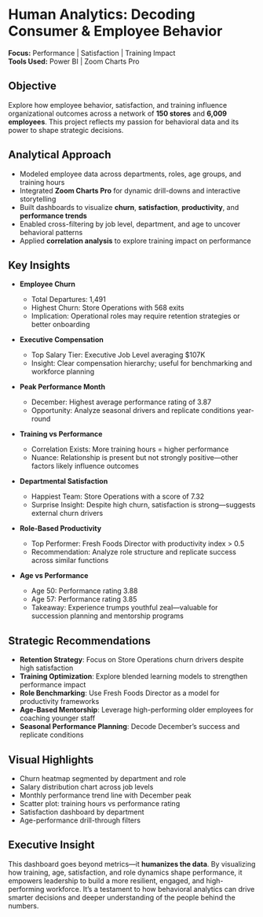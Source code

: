 

#  Human Analytics: Decoding Consumer & Employee Behavior

**Focus:** Performance | Satisfaction | Training Impact  
**Tools Used:** Power BI | Zoom Charts Pro

## Objective  
Explore how employee behavior, satisfaction, and training influence organizational outcomes across a network of **150 stores** and **6,009 employees**. This project reflects my passion for behavioral data and its power to shape strategic decisions.

## Analytical Approach  
- Modeled employee data across departments, roles, age groups, and training hours  
- Integrated **Zoom Charts Pro** for dynamic drill-downs and interactive storytelling  
- Built dashboards to visualize **churn**, **satisfaction**, **productivity**, and **performance trends**  
- Enabled cross-filtering by job level, department, and age to uncover behavioral patterns  
- Applied **correlation analysis** to explore training impact on performance

## Key Insights

- **Employee Churn**  
  - Total Departures: 1,491  
  - Highest Churn: Store Operations with 568 exits  
  - Implication: Operational roles may require retention strategies or better onboarding

- **Executive Compensation**  
  - Top Salary Tier: Executive Job Level averaging $107K  
  - Insight: Clear compensation hierarchy; useful for benchmarking and workforce planning

- **Peak Performance Month**  
  - December: Highest average performance rating of 3.87  
  - Opportunity: Analyze seasonal drivers and replicate conditions year-round

- **Training vs Performance**  
  - Correlation Exists: More training hours = higher performance  
  - Nuance: Relationship is present but not strongly positive—other factors likely influence outcomes

- **Departmental Satisfaction**  
  - Happiest Team: Store Operations with a score of 7.32  
  - Surprise Insight: Despite high churn, satisfaction is strong—suggests external churn drivers

- **Role-Based Productivity**  
  - Top Performer: Fresh Foods Director with productivity index > 0.5  
  - Recommendation: Analyze role structure and replicate success across similar functions

- **Age vs Performance**  
  - Age 50: Performance rating 3.88  
  - Age 57: Performance rating 3.85  
  - Takeaway: Experience trumps youthful zeal—valuable for succession planning and mentorship programs

## Strategic Recommendations  
- **Retention Strategy**: Focus on Store Operations churn drivers despite high satisfaction  
- **Training Optimization**: Explore blended learning models to strengthen performance impact  
- **Role Benchmarking**: Use Fresh Foods Director as a model for productivity frameworks  
- **Age-Based Mentorship**: Leverage high-performing older employees for coaching younger staff  
- **Seasonal Performance Planning**: Decode December’s success and replicate conditions

## Visual Highlights  
- Churn heatmap segmented by department and role  
- Salary distribution chart across job levels  
- Monthly performance trend line with December peak  
- Scatter plot: training hours vs performance rating  
- Satisfaction dashboard by department  
- Age-performance drill-through filters

## Executive Insight  
This dashboard goes beyond metrics—it **humanizes the data**. By visualizing how training, age, satisfaction, and role dynamics shape performance, it empowers leadership to build a more resilient, engaged, and high-performing workforce. It’s a testament to how behavioral analytics can drive smarter decisions and deeper understanding of the people behind the numbers.


